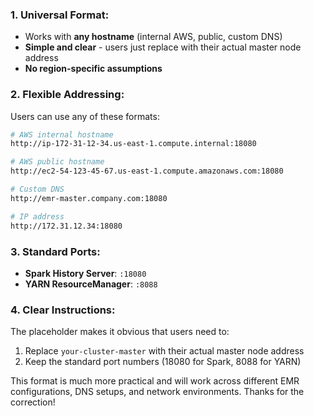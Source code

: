 ### **1. Universal Format:**

- Works with **any hostname** (internal AWS, public, custom DNS)
- **Simple and clear** - users just replace with their actual master node address
- **No region-specific assumptions**

### **2. Flexible Addressing:**

Users can use any of these formats:

```bash
# AWS internal hostname
http://ip-172-31-12-34.us-east-1.compute.internal:18080

# AWS public hostname  
http://ec2-54-123-45-67.us-east-1.compute.amazonaws.com:18080

# Custom DNS
http://emr-master.company.com:18080

# IP address
http://172.31.12.34:18080
```

### **3. Standard Ports:**

- **Spark History Server**: `:18080`
- **YARN ResourceManager**: `:8088`

### **4. Clear Instructions:**

The placeholder makes it obvious that users need to:

1. Replace `your-cluster-master` with their actual master node address
2. Keep the standard port numbers (18080 for Spark, 8088 for YARN)

This format is much more practical and will work across different EMR configurations, DNS setups, and network
environments. Thanks for the correction!
